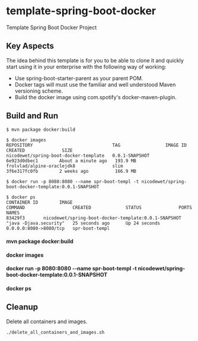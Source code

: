 # template-spring-boot-docker
Template Spring Boot Docker Project

## Key Aspects 

The idea behind this template is for you to be able to clone it and quickly start using it in your enterprise with the following way of working:

* Use spring-boot-starter-parent as your parent POM.
* Docker tags will must use the familiar and well understood Maven versioning scheme. 
* Build the docker image using com.spotify's docker-maven-plugin.

## Build and Run

    $ mvn package docker:build
    
    $ docker images
    REPOSITORY                              TAG                 IMAGE ID            CREATED              SIZE
    nicodewet/spring-boot-docker-template   0.0.1-SNAPSHOT      6e923d0dbec1        About a minute ago   193.9 MB
    frolvlad/alpine-oraclejdk8              slim                3f6e317fc0fb        2 weeks ago          166.9 MB

    $ docker run -p 8080:8080 --name spr-boot-templ -t nicodewet/spring-boot-docker-template:0.0.1-SNAPSHOT

    $ docker ps
    CONTAINER ID        IMAGE                                                  COMMAND                  CREATED             STATUS              PORTS                    NAMES
    83429f3       nicodewet/spring-boot-docker-template:0.0.1-SNAPSHOT   "java -Djava.security"   25 seconds ago      Up 24 seconds       0.0.0.0:8080->8080/tcp   spr-boot-templ

#### mvn package docker:build

#### docker images

#### docker run -p 8080:8080 --name spr-boot-templ -t nicodewet/spring-boot-docker-template:0.0.1-SNAPSHOT

#### docker ps

## Cleanup

Delete all containers and images.

	./delete_all_containers_and_images.sh